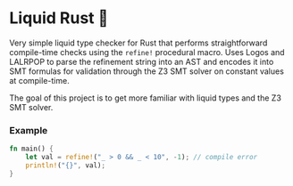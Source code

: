 # Liquid Rust 🦀

Very simple liquid type checker for Rust that performs straightforward compile-time checks using the `refine!` procedural macro.
Uses Logos and LALRPOP to parse the refinement string into an AST and encodes it into SMT formulas for validation through the Z3 SMT solver on constant values at compile-time.

The goal of this project is to get more familiar with liquid types and the Z3 SMT solver.

### Example

```rust
fn main() {
    let val = refine!("_ > 0 && _ < 10", -1); // compile error
    println!("{}", val);
}
```